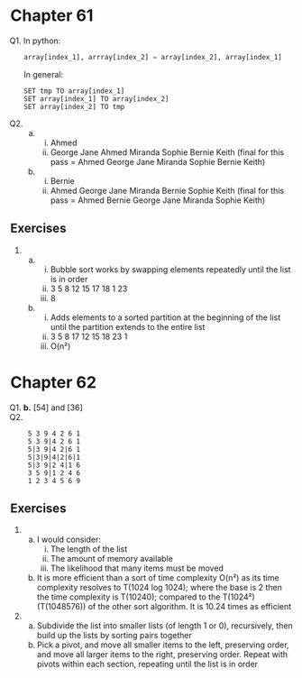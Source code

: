 <style>
    ol {
        counter-reset: list-ctr;
        list-style-type: none;
        list-style-position: outside;
    }
    ol>li {
        counter-increment: list-ctr;
    }
    ol>li::before {
        content:"Q" counter(list-ctr) ". ";
        margin-left: -25px;
    }
    ol ul {
        list-style-type: lower-alpha;
    }
    ol ul ul {
        list-style-type: lower-roman;
    }
    ul {
        list-style-type: decimal;
    }
    ul ul {
        list-style-type: lower-alpha;
    }
    ul ul ul {
        list-style-type: lower-roman;
    }
</style>
# Chapter 61

1. In python:
    ```py
    array[index_1], arrray[index_2] = array[index_2], array[index_1]
    ```
    In general:
    ```
    SET tmp TO array[index_1]
    SET array[index_1] TO array[index_2]
    SET array[index_2] TO tmp
    ```
2.
    - ​
        - Ahmed
        - George Jane Ahmed Miranda Sophie Bernie Keith
          (final for this pass = Ahmed George Jane Miranda Sophie Bernie Keith)
    - ​
        - Bernie
        - Ahmed George Jane Miranda Bernie Sophie Keith
          (final for this pass = Ahmed Bernie George Jane Miranda Sophie Keith)

## Exercises

- ​
    - ​
        - Bubble sort works by swapping elements repeatedly until the list is in order
        - 3 5 8 12 15 17 18 1 23
        - 8
    - ​
        - Adds elements to a sorted partition at the beginning of the list until the partition extends to the entire list
        - 3 5 8 17 12 15 18 23 1
        - O(n²)

# Chapter 62

1. **b.** [54] and [36]
2. ```
    5 3 9 4 2 6 1
    5 3 9|4 2 6 1
    5|3 9|4 2|6 1
    5|3|9|4|2|6|1
    5|3 9|2 4|1 6
    3 5 9|1 2 4 6
    1 2 3 4 5 6 9
    ```

## Exercises

- ​
    - I would consider:
        - The length of the list
        - The amount of memory available
        - The likelihood that many items must be moved
    - It is more efficient than a sort of time complexity O(n²) as its time complexity resolves to T(1024 log 1024); where the base is 2 then the time complexity is T(10240); compared to the T(1024²) (T(1048576)) of the other sort algorithm.
    It is 10.24 times as efficient
- ​
    - Subdivide the list into smaller lists (of length 1 or 0), recursively, then build up the lists by sorting pairs together
    - Pick a pivot, and move all smaller items to the left, preserving order, and move all larger items to the right, preserving order. Repeat with pivots within each section, repeating until the list is in order
